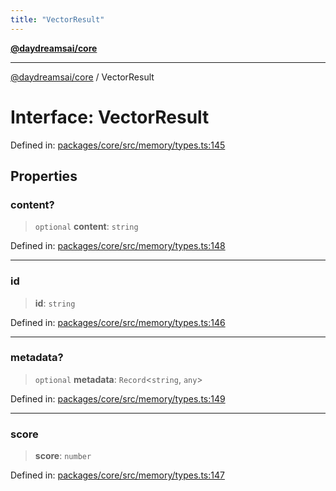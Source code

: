```yaml
---
title: "VectorResult"
---
```


[**@daydreamsai/core**](./api-reference.md)

***

[@daydreamsai/core](./api-reference.md) / VectorResult

# Interface: VectorResult

Defined in: [packages/core/src/memory/types.ts:145](https://github.com/dojoengine/daydreams/blob/bbf75946e0d6d99fbdde4cebb2f8a4e8926724f1/packages/core/src/memory/types.ts#L145)

## Properties

### content?

> `optional` **content**: `string`

Defined in: [packages/core/src/memory/types.ts:148](https://github.com/dojoengine/daydreams/blob/bbf75946e0d6d99fbdde4cebb2f8a4e8926724f1/packages/core/src/memory/types.ts#L148)

***

### id

> **id**: `string`

Defined in: [packages/core/src/memory/types.ts:146](https://github.com/dojoengine/daydreams/blob/bbf75946e0d6d99fbdde4cebb2f8a4e8926724f1/packages/core/src/memory/types.ts#L146)

***

### metadata?

> `optional` **metadata**: `Record`\<`string`, `any`\>

Defined in: [packages/core/src/memory/types.ts:149](https://github.com/dojoengine/daydreams/blob/bbf75946e0d6d99fbdde4cebb2f8a4e8926724f1/packages/core/src/memory/types.ts#L149)

***

### score

> **score**: `number`

Defined in: [packages/core/src/memory/types.ts:147](https://github.com/dojoengine/daydreams/blob/bbf75946e0d6d99fbdde4cebb2f8a4e8926724f1/packages/core/src/memory/types.ts#L147)
